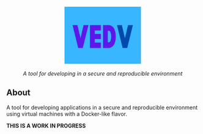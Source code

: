 <p align="center">
  <a href="" rel="noopener">
 <img width=200px height=150px src="media/icon.png" alt="Project logo"></a>
</p>

<p align="center">
<i>A tool for developing in a secure and reproducible environment</i>
</p>


## About

A tool for developing applications in a secure and reproducible environment using virtual machines with a Docker-like flavor.

**THIS IS A WORK IN PROGRESS**

<!-- ## Install

### Manjaro

```sh
Give the example
```

End with an example of getting some data out of the system or using it for a little demo.

## Usage

Add notes about how to use the system.

## Contributing

Contributions, issues and feature requests are welcome -->
